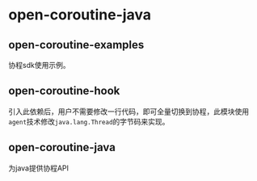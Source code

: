 # open-coroutine-java
## open-coroutine-examples
协程sdk使用示例。

## open-coroutine-hook
引入此依赖后，用户不需要修改一行代码，即可全量切换到协程，此模块使用`agent`技术修改`java.lang.Thread`的字节码来实现。

## open-coroutine-java
为java提供协程API